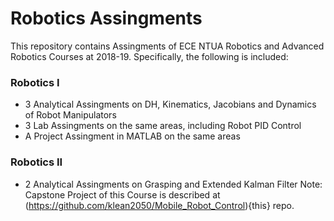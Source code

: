 # Robotics Assingments
This repository contains Assingments of ECE NTUA Robotics and Advanced Robotics Courses at 2018-19. Specifically, the following is included:
### Robotics I
* 3 Analytical Assingments on DH, Kinematics, Jacobians and Dynamics of Robot Manipulators
* 3 Lab Assingments on the same areas, including Robot PID Control
* A Project Assingment in MATLAB on the same areas
### Robotics II
* 2 Analytical Assingments on Grasping and Extended Kalman Filter
Note: Capstone Project of this Course is described at (https://github.com/klean2050/Mobile_Robot_Control){this} repo.
